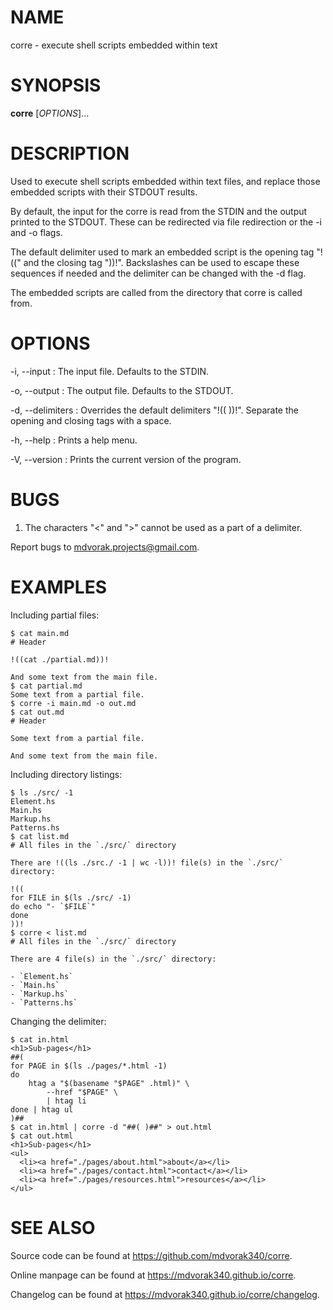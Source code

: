 # NAME

corre - execute shell scripts embedded within text

# SYNOPSIS

**corre** [*OPTIONS*]\...

# DESCRIPTION

Used to execute shell scripts embedded within text files, and replace those
embedded scripts with their STDOUT results.

By default, the input for the corre is read from the STDIN and the output
printed to the STDOUT.  These can be redirected via file redirection or the -i
and -o flags.

The default delimiter used to mark an embedded script is the opening tag "!(("
and the closing tag "))!".  Backslashes can be used to escape these sequences
if needed and the delimiter can be changed with the -d flag.

The embedded scripts are called from the directory that corre is called from.

# OPTIONS

-i, -\-input
: The input file.  Defaults to the STDIN.

-o, -\-output
: The output file.  Defaults to the STDOUT.

-d, -\-delimiters
: Overrides the default delimiters "!(( ))!".  Separate the opening and
  closing tags with a space.

-h, -\-help
: Prints a help menu.

-V, -\-version
: Prints the current version of the program.

# BUGS

1. The characters "<" and ">" cannot be used as a part of a delimiter.

Report bugs to <mdvorak.projects@gmail.com>.

# EXAMPLES

Including partial files:

    $ cat main.md
    # Header

    !((cat ./partial.md))!

    And some text from the main file.
    $ cat partial.md
    Some text from a partial file.
    $ corre -i main.md -o out.md
    $ cat out.md
    # Header

    Some text from a partial file.

    And some text from the main file.

Including directory listings:

    $ ls ./src/ -1
    Element.hs
    Main.hs
    Markup.hs
    Patterns.hs
    $ cat list.md
    # All files in the `./src/` directory

    There are !((ls ./src./ -1 | wc -l))! file(s) in the `./src/` directory:

    !((
    for FILE in $(ls ./src/ -1)
    do echo "- `$FILE`"
    done
    ))!
    $ corre < list.md
    # All files in the `./src/` directory

    There are 4 file(s) in the `./src/` directory:

    - `Element.hs`
    - `Main.hs`
    - `Markup.hs`
    - `Patterns.hs`

Changing the delimiter:

    $ cat in.html
    <h1>Sub-pages</h1>
    ##(
    for PAGE in $(ls ./pages/*.html -1)
    do
        htag a "$(basename "$PAGE" .html)" \
            --href "$PAGE" \
            | htag li
    done | htag ul
    )##
    $ cat in.html | corre -d "##( )##" > out.html
    $ cat out.html
    <h1>Sub-pages</h1>
    <ul>
      <li><a href="./pages/about.html">about</a></li>
      <li><a href="./pages/contact.html">contact</a></li>
      <li><a href="./pages/resources.html">resources</a></li>
    </ul>

# SEE ALSO

Source code can be found at <https://github.com/mdvorak340/corre>.

Online manpage can be found at <https://mdvorak340.github.io/corre>.

Changelog can be found at <https://mdvorak340.github.io/corre/changelog>.

<!-- `rustdoc` documentation can be found at <https://mdvorak340.github.io/corre/doc/corre>. -->
